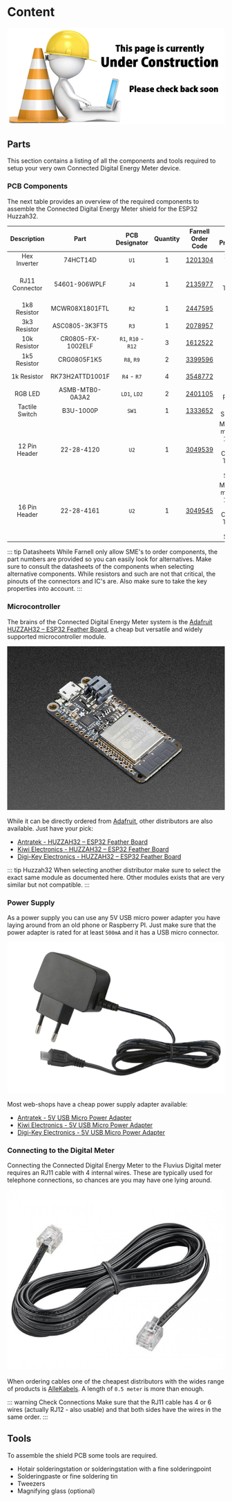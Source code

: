 # Content

![UNDER CONSTRUCTION](./images/underconstruction.jpg)

<!-- TODO - Add a picture here of all the components layed out -->

## Parts

This section contains a listing of all the components and tools required to setup your very own Connected Digital Energy Meter device.

### PCB Components

The next table provides an overview of the required components to assemble the Connected Digital Energy Meter shield for the ESP32 Huzzah32.

| Description | Part | PCB Designator | Quantity | Farnell Order Code | Key Properties |
| :---: | :---: |  :---: |  :---: |  :---: |  :---: |
| Hex Inverter | 74HCT14D | `U1` | 1 | [1201304](https://be.farnell.com/nexperia/74hct14d/74hct-cmos-smd-74hct14-soic14/dp/1201304) | 14 Pins SOIC |
| RJ11 Connector | 54601-906WPLF | `J4` | 1 | [2135977](https://be.farnell.com/amphenol-icc-fci/54601-906wplf/modular-jack-tht-r-a-rj12-6p6c/dp/2135977) | Right Angle, Through Hole |
| 1k8 Resistor | MCWR08X1801FTL | `R2` | 1 | [2447595](https://be.farnell.com/multicomp/mcwr08x1801ftl/res-1k8-1-0-125w-0805-thick-film/dp/2447595) | SMD 0805 |
| 3k3 Resistor | ASC0805-3K3FT5 | `R3` | 1 | [2078957](https://be.farnell.com/tt-electronics-welwyn/asc0805-3k3ft5/res-3k3-1-0-125w-0805-thick-film/dp/2078957) | SMD 0805 |
| 10k Resistor | CR0805-FX-1002ELF | `R1`, `R10` - `R12` | 3 | [1612522](https://be.farnell.com/bourns/cr0805-fx-1002elf/res-10k-1-0-125w-0805-thick-film/dp/1612522) | SMD 0805 |
| 1k5 Resistor | CRG0805F1K5 | `R8`, `R9` | 2 | [3399596](https://be.farnell.com/neohm-te-connectivity/crg0805f1k5/res-1k5-1-0-125w-0805-thick-film/dp/3399596) | SMD 0805 |
| 1k Resistor | RK73H2ATTD1001F | `R4` - `R7` | 4 | [3548772](https://be.farnell.com/webapp/wcs/stores/servlet/ProductDisplay?catalogId=15001&langId=32&storeId=10154&urlLangId=32&productId=268867943) | SMD 0805 |
| RGB LED | ASMB-MTB0-0A3A2 | `LD1`, `LD2` | 2 | [2401105](https://be.farnell.com/broadcom-limited/asmb-mtb0-0a3a2/led-hb-rgb-0-09w-plcc-4/dp/2401105) | SMD, PLCC-4 |
| Tactile Switch | B3U-1000P | `SW1` | 1 | [1333652](https://be.farnell.com/omron/b3u-1000p/switch-spst-no-0-05a-12v-smd/dp/1333652) | SMD, SPST-NO |
| 12 Pin Header | 22-28-4120 | `U2` | 1 | [3049539](https://be.farnell.com/molex/22-28-4120/connector-header-12pos-1row-2/dp/3049539) | Male, 2.54 mm Pitch, 1 Rows, 12 Contacts, Through Hole Straight |
| 16 Pin Header | 22-28-4161 | `U2` | 1 | [3049545](https://be.farnell.com/molex/22-28-4161/connector-header-16pos-1row-2/dp/3049545) | Male, 2.54 mm Pitch, 1 Rows, 16 Contacts, Through Hole Straight |

::: tip Datasheets
While Farnell only allow SME's to order components, the part numbers are provided so you can easily look for alternatives. Make sure to consult the datasheets of the components when selecting alternative components. While resistors and such are not that critical, the pinouts of the connectors and IC's are. Also make sure to take the key properties into account.
:::

<!-- TODO - Provide another alternative ? -->

### Microcontroller

The brains of the Connected Digital Energy Meter system is the [Adafruit HUZZAH32 – ESP32 Feather Board](https://www.adafruit.com/product/3405), a cheap but versatile and widely supported microcontroller module.

![Adafruit HUZZAH32 – ESP32 Feather Board](./images/esp32_huzzah32.jpg)

While it can be directly ordered from [Adafruit](https://www.adafruit.com/product/3405), other distributors are also available. Just have your pick:

* [Antratek - HUZZAH32 – ESP32 Feather Board](https://www.antratek.be/huzzah32-esp32-feather-board)
* [Kiwi Electronics - HUZZAH32 – ESP32 Feather Board](https://www.kiwi-electronics.nl/adafruit-huzzah32-esp32-feather-board)
* [Digi-Key Electronics - HUZZAH32 – ESP32 Feather Board](https://www.digikey.be/product-detail/en/adafruit-industries-llc/3405/1528-2181-ND/7244967)

::: tip Huzzah32
When selecting another distributor make sure to select the exact same module as documented here. Other modules exists that are very similar but not compatible.
:::

### Power Supply

As a power supply you can use any 5V USB micro power adapter you have laying around from an old phone or Raspberry PI. Just make sure that the power adapter is rated for at least `500mA` and it has a USB micro connector.

![5V USB Micro Power Adapter](./images/power_supply.jpg)

Most web-shops have a cheap power supply adapter available:

* [Antratek - 5V USB Micro Power Adapter](https://www.antratek.be/microusb-adapter-5v-2a)
* [Kiwi Electronics - 5V USB Micro Power Adapter](https://www.kiwi-electronics.nl/raspberry-pi-voeding-5-1v-2-5a-wit-eu-uk-us-au-plug)
* [Digi-Key Electronics - 5V USB Micro Power Adapter](https://www.digikey.be/product-detail/en/cui-inc/SWI3-5-E-MUB/102-4481-ND/7784532)

### Connecting to the Digital Meter

Connecting the Connected Digital Energy Meter to the Fluvius Digital meter requires an RJ11 cable with 4 internal wires. These are typically used for telephone connections, so chances are you may have one lying around.

![RJ11 Cable](./images/rj11_cable.jpg)

When ordering cables one of the cheapest distributors with the wides range of products is [AlleKabels](https://www.allekabels.nl/rj11-kabel/7399/1377759/rj11-kabel.html). A length of `0.5 meter` is more than enough.

::: warning Check Connections
Make sure that the RJ11 cable has 4 or 6 wires (actually RJ12 - also usable) and that both sides have the wires in the same order.
:::

## Tools

To assemble the shield PCB some tools are required. 

* Hotair solderingstation or solderingstation with a fine solderingpoint
* Solderingpaste or fine soldering tin
* Tweezers
* Magnifying glass (optional)
